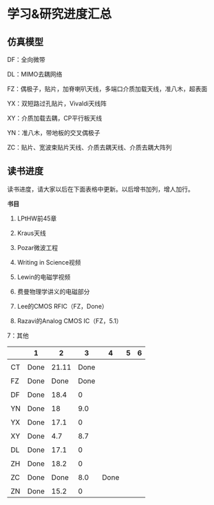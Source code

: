 # 学习&研究进度汇总

## 仿真模型

DF：全向微带

DL：MIMO去耦网络

FZ：偶极子，贴片，加脊喇叭天线，多端口介质加载天线，准八木，超表面

YX：双短路过孔贴片，Vivaldi天线阵

XY：介质加载去耦，CP平行板天线

YN：准八木，带地板的交叉偶极子

ZC：贴片、宽波束贴片天线、介质去耦天线、介质去耦大阵列

## 读书进度

读书进度，请大家以后在下面表格中更新。以后增书加列，增人加行。

**书目**

1. LPtHW前45章
2. Kraus天线
3. Pozar微波工程

4. Writing in Science视频
5. Lewin的电磁学视频
6. 费曼物理学讲义的电磁部分
7. Lee的CMOS RFIC（FZ，Done）

8. Razavi的Analog CMOS IC（FZ，5.1）

7：其他

|      | 1    | 2     | 3    | 4    | 5    | 6    |
| ---- | ---- | ----- | ---- | ---- | ---- | ---- |
|      |      |       |      |      |      |      |
| CT   | Done | 21.11 | Done |      |      |      |
|      |      |       |      |      |      |      |
| FZ   | Done | Done  | Done |      |      |      |
|      |      |       |      |      |      |      |
| DF   | Done | 18.4  | 0    |      |      |      |
|      |      |       |      |      |      |      |
| YN   | Done | 18    | 9.0  |      |      |      |
|      |      |       |      |      |      |      |
| YX   | Done | 17.1  | 0    |      |      |      |
|      |      |       |      |      |      |      |
| XY   | Done | 4.7   | 8.7  |      |      |      |
|      |      |       |      |      |      |      |
| DL   | Done | 17.1  | 0    |      |      |      |
|      |      |       |      |      |      |      |
| ZH   | Done | 18.2  | 0    |      |      |      |
|      |      |       |      |      |      |      |
| ZC   | Done | Done  | 8.0  | Done |      |      |
|      |      |       |      |      |      |      |
| ZN   | Done | 15.2  | 0    |      |      |      |



